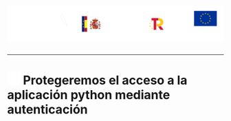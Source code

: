 <p style="text-aling:center;height:100px"><img src="/md/res/_banner.svg"></p>

---

# [<img src="/md/res/_back.svg" width="30">](/README.md) Protegeremos el acceso a la aplicación python mediante autenticación

